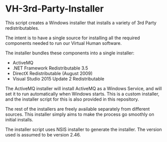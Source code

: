 # VH-3rd-Party-Installer

This script creates a Windows installer that installs a variety of 3rd Party redistributables.

The intent is to have a single source for installing all the required components needed to run our Virtual Human software.


The installer bundles these components into a single installer:

* ActiveMQ
* .NET Framework Redistributable 3.5
* DirectX Redistributable (August 2009)
* Visual Studio 2015 Update 2 Redistributable

The ActiveMQ installer will install ActiveMQ as a Windows Service, and will set it to run automatically when Windows starts.  This is a custom installer, and the installer script for this is also provided in this repository.

The rest of the installers are freely available separately from different sources.  This installer simply aims to make the process go smoothly on initial installs.

The installer script uses NSIS installer to generate the installer.  The version used is assumed to be version 2.46.

